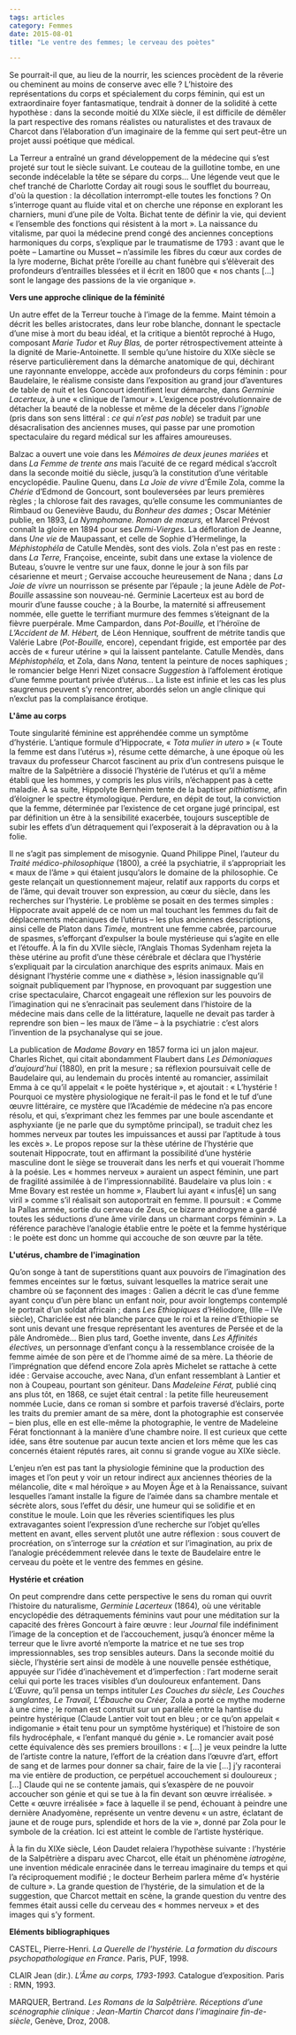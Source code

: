 ```yaml
---
tags: articles
category: Femmes
date: 2015-08-01
title: "Le ventre des femmes; le cerveau des poètes"

---
```


Se pourrait-il que, au lieu de la nourrir, les sciences procèdent de la rêverie ou cheminent au moins de conserve avec elle ? L’histoire des représentations du corps et spécialement du corps féminin, qui est un extraordinaire foyer fantasmatique, tendrait à donner de la solidité à cette hypothèse : dans la seconde moitié du XIXe siècle, il est difficile de démêler la part respective des romans réalistes ou naturalistes et des travaux de Charcot dans l’élaboration d’un imaginaire de la femme qui sert peut-être un projet aussi poétique que médical.

La Terreur a entraîné un grand développement de la médecine qui s’est projeté sur tout le siècle suivant. Le couteau de la guillotine tombe, en une seconde indécelable la tête se sépare du corps... Une légende veut que le chef tranché de Charlotte Corday ait rougi sous le soufflet du bourreau, d'où la question : la décollation interrompt-elle toutes les fonctions ? On s’interroge quant au fluide vital et on cherche une réponse en explorant les charniers, muni d’une pile de Volta. Bichat tente de définir la vie, qui devient « l’ensemble des fonctions qui résistent à la mort ». La naissance du vitalisme, par quoi la médecine prend congé des anciennes conceptions harmoniques du corps, s’explique par le traumatisme de 1793 : avant que le poète – Lamartine ou Musset **–** n’assimile les fibres du cœur aux cordes de la lyre moderne, Bichat prête l’oreille au chant funèbre qui s’élèverait des profondeurs d’entrailles blessées et il écrit en 1800 que « nos chants […] sont le langage des passions de la vie organique ».

 

**Vers une approche clinique de la féminité**

Un autre effet de la Terreur touche à l’image de la femme. Maint témoin a décrit les belles aristocrates, dans leur robe blanche, donnant le spectacle d’une mise à mort du beau idéal, et la critique a bientôt reproché à Hugo, composant *Marie Tudor* et *Ruy Blas,* de porter rétrospectivement atteinte à la dignité de Marie-Antoinette. Il semble qu’une histoire du XIXe siècle se réserve particulièrement dans la démarche anatomique de qui, déchirant une rayonnante enveloppe, accède aux profondeurs du corps féminin : pour Baudelaire, le réalisme consiste dans l’exposition au grand jour d’aventures de table de nuit et les Goncourt identifient leur démarche, dans *Germinie Lacerteux,* à une « clinique de l’amour ». L’exigence postrévolutionnaire de détacher la beauté de la noblesse et même de la déceler dans *l’ignoble* (pris dans son sens littéral : *ce qui n’est pas noble*) se traduit par une désacralisation des anciennes muses, qui passe par une promotion spectaculaire du regard médical sur les affaires amoureuses.

Balzac a ouvert une voie dans les *Mémoires de deux jeunes mariées* et dans *La Femme de trente ans* mais l’acuité de ce regard médical s’accroît dans la seconde moitié du siècle, jusqu’à la constitution d’une véritable encyclopédie. Pauline Quenu, dans *La Joie de vivre* d'Émile Zola, comme la *Chérie* d’Edmond de Goncourt, sont bouleversées par leurs premières règles ; la chlorose fait des ravages, qu’elle consume les communiantes de Rimbaud ou Geneviève Baudu, du *Bonheur des dames* ; Oscar Méténier publie, en 1893, *La Nymphomane. Roman de mœurs,* et Marcel Prévost connaît la gloire en 1894 pour ses *Demi-Vierges.* La défloration de Jeanne, dans *Une vie* de Maupassant, et celle de Sophie d’Hermelinge, la *Méphistophéla* de Catulle Mendès, sont des viols. Zola n'est pas en reste : dans *La Terre,* Françoise, enceinte, subit dans une extase la violence de Buteau, s’ouvre le ventre sur une faux, donne le jour à son fils par césarienne et meurt ; Gervaise accouche heureusement de Nana ; dans *La Joie de vivre* un nourrisson se présente par l’épaule ; la jeune Adèle de *Pot-Bouille* assassine son nouveau-né. Germinie Lacerteux est au bord de mourir d’une fausse couche ; à la Bourbe, la maternité si affreusement nommée, elle guette le terrifiant murmure des femmes s’éteignant de la fièvre puerpérale. Mme Campardon, dans *Pot-Bouille,* et l’héroïne de *L’Accident de M. Hébert,* de Léon Hennique, souffrent de métrite tandis que Valérie Labre (*Pot-Bouille,* encore), cependant frigide, est emportée par des accès de « fureur utérine » qui la laissent pantelante. Catulle Mendès, dans *Méphistophéla,* et Zola, dans *Nana,* tentent la peinture de noces saphiques ; le romancier belge Henri Nizet consacre *Suggestion* à l’affolement érotique d’une femme pourtant privée d’utérus... La liste est infinie et les cas les plus saugrenus peuvent s’y rencontrer, abordés selon un angle clinique qui n’exclut pas la complaisance érotique.

 

**L'âme au corps**

Toute singularité féminine est appréhendée comme un symptôme d’hystérie. L’antique formule d’Hippocrate, « *Tota mulier in utero* » (« Toute la femme est dans l’utérus »), résume cette démarche, à une époque où les travaux du professeur Charcot fascinent au prix d’un contresens puisque le maître de la Salpêtrière a dissocié l’hystérie de l’utérus et qu’il a même établi que les hommes, y compris les plus virils, n’échappent pas à cette maladie. À sa suite, Hippolyte Bernheim tente de la baptiser *pithiatisme,* afin d’éloigner le spectre étymologique. Perdure, en dépit de tout, la conviction que la femme, déterminée par l’existence de cet organe jugé principal, est par définition un être à la sensibilité exacerbée, toujours susceptible de subir les effets d’un détraquement qui l’exposerait à la dépravation ou à la folie.

Il ne s’agit pas simplement de misogynie. Quand Philippe Pinel, l’auteur du *Traité médico-philosophique* (1800)*,* a créé la psychiatrie, il s’appropriait les « maux de l’âme » qui étaient jusqu’alors le domaine de la philosophie. Ce geste relançait un questionnement majeur, relatif aux rapports du corps et de l’âme, qui devait trouver son expression, au cœur du siècle, dans les recherches sur l’hystérie. Le problème se posait en des termes simples : Hippocrate avait appelé de ce nom un mal touchant les femmes du fait de déplacements mécaniques de l’utérus – les plus anciennes descriptions, ainsi celle de Platon dans *Timée,* montrent une femme cabrée, parcourue de spasmes, s’efforçant d’expulser la boule mystérieuse qui s’agite en elle et l’étouffe. À la fin du XVIIe siècle, l’Anglais Thomas Sydenham rejeta la thèse utérine au profit d’une thèse cérébrale et déclara que l’hystérie s’expliquait par la circulation anarchique des esprits animaux. Mais en désignant l’hystérie comme une « diathèse », lésion inassignable qu’il soignait publiquement par l’hypnose, en provoquant par suggestion une crise spectaculaire, Charcot engageait une réflexion sur les pouvoirs de l’imagination qui ne s’enracinait pas seulement dans l’histoire de la médecine mais dans celle de la littérature, laquelle ne devait pas tarder à reprendre son bien – les maux de l’âme – à la psychiatrie : c’est alors l’invention de la psychanalyse qui se joue.

La publication de *Madame Bovary* en 1857 forma ici un jalon majeur. Charles Richet, qui citait abondamment Flaubert dans *Les Démoniaques d’aujourd’hui* (1880)*,* en prit la mesure ; sa réflexion poursuivait celle de Baudelaire qui, au lendemain du procès intenté au romancier, assimilait Emma à ce qu’il appelait « le poëte hystérique », et ajoutait : « L’hystérie ! Pourquoi ce mystère physiologique ne ferait-il pas le fond et le tuf d’une œuvre littéraire, ce mystère que l’Académie de médecine n’a pas encore résolu, et qui, s’exprimant chez les femmes par une boule ascendante et asphyxiante (je ne parle que du symptôme principal), se traduit chez les hommes nerveux par toutes les impuissances et aussi par l’aptitude à tous les excès ». Le propos repose sur la thèse utérine de l’hystérie que soutenait Hippocrate, tout en affirmant la possibilité d’une hystérie masculine dont le siège se trouverait dans les nerfs et qui vouerait l’homme à la poésie. Les « hommes nerveux » auraient un aspect féminin, une part de fragilité assimilée à de l’impressionnabilité. Baudelaire va plus loin : « Mme Bovary est restée un homme », Flaubert lui ayant « infus[é] un sang viril » comme s’il réalisait son autoportrait en femme. Il poursuit : « Comme la Pallas armée, sortie du cerveau de Zeus, ce bizarre androgyne a gardé toutes les séductions d’une âme virile dans un charmant corps féminin ». La référence parachève l’analogie établie entre le poète et la femme hystérique : le poète est donc un homme qui accouche de son œuvre par la tête.

 

**L'utérus, chambre de l'imagination**

Qu’on songe à tant de superstitions quant aux pouvoirs de l’imagination des femmes enceintes sur le fœtus, suivant lesquelles la matrice serait une chambre où se façonnent des images : Galien a décrit le cas d’une femme ayant conçu d’un père blanc un enfant noir, pour avoir longtemps contemplé le portrait d’un soldat africain ; dans *Les Ethiopiques* d’Héliodore, (IIIe – IVe siècle), Chariclée est née blanche parce que le roi et la reine d’Ethiopie se sont unis devant une fresque représentant les aventures de Persée et de la pâle Andromède... Bien plus tard, Goethe invente, dans *Les Affinités électives,* un personnage d’enfant conçu à la ressemblance croisée de la femme aimée de son père et de l’homme aimé de sa mère. La théorie de l’imprégnation que défend encore Zola après Michelet se rattache à cette idée : Gervaise accouche, avec Nana, d’un enfant ressemblant à Lantier et non à Coupeau, pourtant son géniteur. Dans *Madeleine Férat,* publié cinq ans plus tôt, en 1868, ce sujet était central : la petite fille heureusement nommée Lucie, dans ce roman si sombre et parfois traversé d’éclairs, porte les traits du premier amant de sa mère, dont la photographie est conservée – bien plus, elle en est elle-même la photographie, le ventre de Madeleine Férat fonctionnant à la manière d’une chambre noire. Il est curieux que cette idée, sans être soutenue par aucun texte ancien et lors même que les cas concernés étaient réputés rares, ait connu si grande vogue au XIXe siècle.

L’enjeu n’en est pas tant la physiologie féminine que la production des images et l’on peut y voir un retour indirect aux anciennes théories de la mélancolie, dite « mal héroïque » au Moyen Âge et à la Renaissance, suivant lesquelles l’amant installe la figure de l’aimée dans sa chambre mentale et sécrète alors, sous l’effet du désir, une humeur qui se solidifie et en constitue le moule. Loin que les rêveries scientifiques les plus extravagantes soient l’expression d’une recherche sur l’objet qu’elles mettent en avant, elles servent plutôt une autre réflexion : sous couvert de procréation, on s’interroge sur la *création* et sur l’imagination, au prix de l’analogie précédemment relevée dans le texte de Baudelaire entre le cerveau du poète et le ventre des femmes en gésine.

 

**Hystérie et création**

On peut comprendre dans cette perspective le sens du roman qui ouvrit l’histoire du naturalisme, *Germinie Lacerteux* (1864)*,* où une véritable encyclopédie des détraquements féminins vaut pour une méditation sur la capacité des frères Goncourt à faire œuvre : leur *Journal* file indéfiniment l’image de la conception et de l’accouchement, jusqu’à énoncer même la terreur que le livre avorté n’emporte la matrice et ne tue ses trop impressionnables, ses trop sensibles auteurs. Dans la seconde moitié du siècle, l’hystérie sert ainsi de modèle à une nouvelle pensée esthétique, appuyée sur l’idée d’inachèvement et d’imperfection : l’art moderne serait celui qui porte les traces visibles d’un douloureux enfantement. Dans *L’Œuvre,* qu’il pensa un temps intituler *Les Couches du siècle, Les Couches sanglantes, Le Travail, L’Ébauche* ou *Créer,* Zola a porté ce mythe moderne à une cime ; le roman est construit sur un parallèle entre la hantise du peintre hystérique (Claude Lantier voit tout en bleu ; or ce qu’on appelait « indigomanie » était tenu pour un symptôme hystérique) et l’histoire de son fils hydrocéphale, « l’enfant manqué du génie ». Le romancier avait posé cette équivalence dès ses premiers brouillons : « […] je veux peindre la lutte de l’artiste contre la nature, l’effort de la création dans l’œuvre d’art, effort de sang et de larmes pour donner sa chair, faire de la vie […] j’y raconterai ma vie entière de production, ce perpétuel accouchement si douloureux ; […] Claude qui ne se contente jamais, qui s’exaspère de ne pouvoir accoucher son génie et qui se tue à la fin devant son œuvre irréalisée. » Cette « œuvre irréalisée » face à laquelle il se pend, échouant à peindre une dernière Anadyomène, représente un ventre devenu « un astre, éclatant de jaune et de rouge purs, splendide et hors de la vie », donné par Zola pour le symbole de la création. Ici est atteint le comble de l’artiste hystérique.

À la fin du XIXe siècle, Léon Daudet relaiera l’hypothèse suivante : l’hystérie de la Salpêtrière a disparu avec Charcot, elle était un phénomène *iatrogène,* une invention médicale enracinée dans le terreau imaginaire du temps et qui l’a réciproquement modifié ; le docteur Berheim parlera même d’« hystérie de culture ». La grande question de l’hystérie, de la simulation et de la suggestion, que Charcot mettait en scène, la grande question du ventre des femmes était aussi celle du cerveau des « hommes nerveux » et des images qui s’y forment.

 

**Eléments bibliographiques**

CASTEL, Pierre-Henri. *La Querelle de l’hystérie. La formation du discours psychopathologique en France*. Paris, PUF, 1998.

CLAIR Jean (dir.). *L’Âme au corps, 1793-1993.* Catalogue d’exposition. Paris : RMN, 1993.

MARQUER, Bertrand. *Les Romans de la Salpêtrière. Réceptions d’une scénographie clinique : Jean-Martin Charcot dans l’imaginaire fin-de-siècle*, Genève, Droz, 2008.
